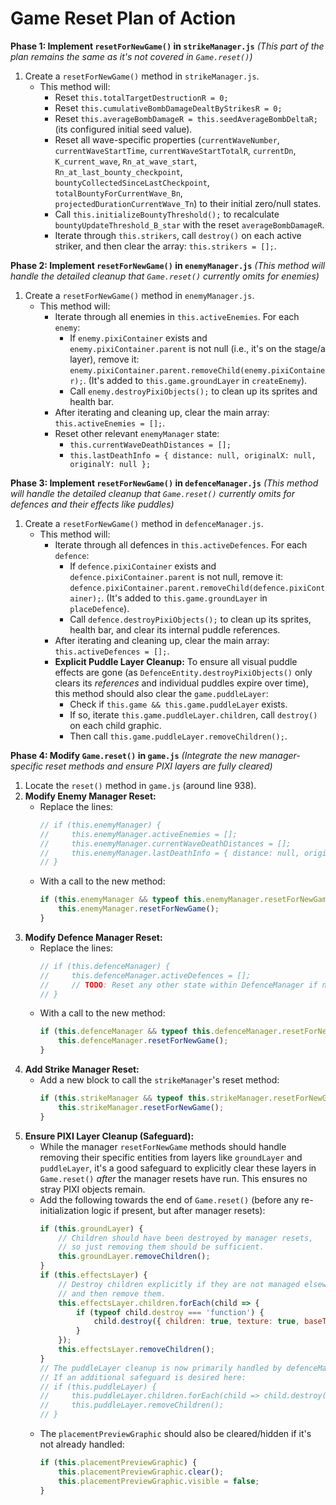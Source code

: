 # Game Reset Plan of Action

**Phase 1: Implement `resetForNewGame()` in `strikeManager.js`**
*(This part of the plan remains the same as it's not covered in `Game.reset()`)*
1.  Create a `resetForNewGame()` method in `strikeManager.js`.
    *   This method will:
        *   Reset `this.totalTargetDestructionR = 0;`
        *   Reset `this.cumulativeBombDamageDealtByStrikesR = 0;`
        *   Reset `this.averageBombDamageR = this.seedAverageBombDeltaR;` (its configured initial seed value).
        *   Reset all wave-specific properties (`currentWaveNumber`, `currentWaveStartTime`, `currentWaveStartTotalR`, `currentDn`, `K_current_wave`, `Rn_at_wave_start`, `Rn_at_last_bounty_checkpoint`, `bountyCollectedSinceLastCheckpoint`, `totalBountyForCurrentWave_Bn`, `projectedDurationCurrentWave_Tn`) to their initial zero/null states.
        *   Call `this.initializeBountyThreshold();` to recalculate `bountyUpdateThreshold_B_star` with the reset `averageBombDamageR`.
        *   Iterate through `this.strikers`, call `destroy()` on each active striker, and then clear the array: `this.strikers = [];`.

**Phase 2: Implement `resetForNewGame()` in `enemyManager.js`**
*(This method will handle the detailed cleanup that `Game.reset()` currently omits for enemies)*
1.  Create a `resetForNewGame()` method in `enemyManager.js`.
    *   This method will:
        *   Iterate through all enemies in `this.activeEnemies`. For each `enemy`:
            *   If `enemy.pixiContainer` exists and `enemy.pixiContainer.parent` is not null (i.e., it's on the stage/a layer), remove it: `enemy.pixiContainer.parent.removeChild(enemy.pixiContainer);`. (It's added to `this.game.groundLayer` in `createEnemy`).
            *   Call `enemy.destroyPixiObjects();` to clean up its sprites and health bar.
        *   After iterating and cleaning up, clear the main array: `this.activeEnemies = [];`.
        *   Reset other relevant `enemyManager` state:
            *   `this.currentWaveDeathDistances = [];`
            *   `this.lastDeathInfo = { distance: null, originalX: null, originalY: null };`

**Phase 3: Implement `resetForNewGame()` in `defenceManager.js`**
*(This method will handle the detailed cleanup that `Game.reset()` currently omits for defences and their effects like puddles)*
1.  Create a `resetForNewGame()` method in `defenceManager.js`.
    *   This method will:
        *   Iterate through all defences in `this.activeDefences`. For each `defence`:
            *   If `defence.pixiContainer` exists and `defence.pixiContainer.parent` is not null, remove it: `defence.pixiContainer.parent.removeChild(defence.pixiContainer);`. (It's added to `this.game.groundLayer` in `placeDefence`).
            *   Call `defence.destroyPixiObjects();` to clean up its sprites, health bar, and clear its internal puddle references.
        *   After iterating and cleaning up, clear the main array: `this.activeDefences = [];`.
        *   **Explicit Puddle Layer Cleanup:** To ensure all visual puddle effects are gone (as `DefenceEntity.destroyPixiObjects()` only clears its *references* and individual puddles expire over time), this method should also clear the `game.puddleLayer`:
            *   Check if `this.game && this.game.puddleLayer` exists.
            *   If so, iterate `this.game.puddleLayer.children`, call `destroy()` on each child graphic.
            *   Then call `this.game.puddleLayer.removeChildren();`.

**Phase 4: Modify `Game.reset()` in `game.js`**
*(Integrate the new manager-specific reset methods and ensure PIXI layers are fully cleared)*
1.  Locate the `reset()` method in `game.js` (around line 938).
2.  **Modify Enemy Manager Reset:**
    *   Replace the lines:
        ```javascript
        // if (this.enemyManager) {
        //     this.enemyManager.activeEnemies = [];
        //     this.enemyManager.currentWaveDeathDistances = [];
        //     this.enemyManager.lastDeathInfo = { distance: null, originalX: null, originalY: null };
        // }
        ```
    *   With a call to the new method:
        ```javascript
        if (this.enemyManager && typeof this.enemyManager.resetForNewGame === 'function') {
            this.enemyManager.resetForNewGame();
        }
        ```
3.  **Modify Defence Manager Reset:**
    *   Replace the lines:
        ```javascript
        // if (this.defenceManager) {
        //     this.defenceManager.activeDefences = [];
        //     // TODO: Reset any other state within DefenceManager if needed
        // }
        ```
    *   With a call to the new method:
        ```javascript
        if (this.defenceManager && typeof this.defenceManager.resetForNewGame === 'function') {
            this.defenceManager.resetForNewGame();
        }
        ```
4.  **Add Strike Manager Reset:**
    *   Add a new block to call the `strikeManager`'s reset method:
        ```javascript
        if (this.strikeManager && typeof this.strikeManager.resetForNewGame === 'function') {
            this.strikeManager.resetForNewGame();
        }
        ```
5.  **Ensure PIXI Layer Cleanup (Safeguard):**
    *   While the manager `resetForNewGame` methods should handle removing their specific entities from layers like `groundLayer` and `puddleLayer`, it's a good safeguard to explicitly clear these layers in `Game.reset()` *after* the manager resets have run. This ensures no stray PIXI objects remain.
    *   Add the following towards the end of `Game.reset()` (before any re-initialization logic if present, but after manager resets):
        ```javascript
        if (this.groundLayer) {
            // Children should have been destroyed by manager resets,
            // so just removing them should be sufficient.
            this.groundLayer.removeChildren();
        }
        if (this.effectsLayer) {
            // Destroy children explicitly if they are not managed elsewhere
            // and then remove them.
            this.effectsLayer.children.forEach(child => {
                if (typeof child.destroy === 'function') {
                    child.destroy({ children: true, texture: true, baseTexture: true }); // Thorough cleanup
                }
            });
            this.effectsLayer.removeChildren();
        }
        // The puddleLayer cleanup is now primarily handled by defenceManager.resetForNewGame().
        // If an additional safeguard is desired here:
        // if (this.puddleLayer) {
        //     this.puddleLayer.children.forEach(child => child.destroy()); // Assuming children are PIXI.Graphics
        //     this.puddleLayer.removeChildren();
        // }
        ```
    *   The `placementPreviewGraphic` should also be cleared/hidden if it's not already handled:
        ```javascript
        if (this.placementPreviewGraphic) {
            this.placementPreviewGraphic.clear();
            this.placementPreviewGraphic.visible = false;
        }
        ```
